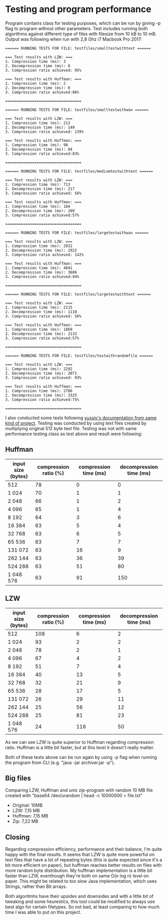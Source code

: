 # Testing and program performance

Program contains class for testing purposes, which can be run by giving -p flag to program without other parameters. Test includes running both algorithms against different type of files with filesize from 10 kB to 10 mB. Output was following when run with 2,8 Ghz i7 Macbook Pro 2017:

```
====== RUNNING TESTS FOR FILE: testfiles/smalltestwithtext ======

=== Test results with LZW: ===
1. Compression time (ms): 3
2. Decompression time (ms): 0
3. Compression ratio achieved: 95%

=== Test results with Huffman: ===
1. Compression time (ms): 2
2. Decompression time (ms): 0
3. Compression ratio achieved:86%

==================================

====== RUNNING TESTS FOR FILE: testfiles/smalltestwithwav ======

=== Test results with LZW: ===
1. Compression time (ms): 213
2. Decompression time (ms): 149
3. Compression ratio achieved: 139%

=== Test results with Huffman: ===
1. Compression time (ms): 98
2. Decompression time (ms): 84
3. Compression ratio achieved:83%

==================================

====== RUNNING TESTS FOR FILE: testfiles/mediumtestwithtext ======

=== Test results with LZW: ===
1. Compression time (ms): 713
2. Decompression time (ms): 217
3. Compression ratio achieved: 56%

=== Test results with Huffman: ===
1. Compression time (ms): 184
2. Decompression time (ms): 209
3. Compression ratio achieved:57%

==================================

====== RUNNING TESTS FOR FILE: testfiles/largetestwithwav ======

=== Test results with LZW: ===
1. Compression time (ms): 2932
2. Decompression time (ms): 2922
3. Compression ratio achieved: 142%

=== Test results with Huffman: ===
1. Compression time (ms): 4041
2. Decompression time (ms): 3606
3. Compression ratio achieved:94%

==================================

====== RUNNING TESTS FOR FILE: testfiles/largetestwithtext ======

=== Test results with LZW: ===
1. Compression time (ms): 2115
2. Decompression time (ms): 1110
3. Compression ratio achieved: 56%

=== Test results with Huffman: ===
1. Compression time (ms): 1869
2. Decompression time (ms): 2132
3. Compression ratio achieved:57%

==================================

====== RUNNING TESTS FOR FILE: testfiles/testwithrandomfile ======

=== Test results with LZW: ===
1. Compression time (ms): 2292
2. Decompression time (ms): 2071
3. Compression ratio achieved: 93%

=== Test results with Huffman: ===
1. Compression time (ms): 2786
2. Decompression time (ms): 3325
3. Compression ratio achieved:75%

==================================
```

I also conducted some tests following [yussiv's documentation from same kind of project](https://github.com/yussiv/Compress/blob/master/documentation/performance.md). Testing was conducted by using text files created by multiplying original 512 byte text file. Testing was not with same performance testing class as test above and result were following:

## Huffman

| input size (bytes) | compression ratio (%) | compression time (ms) | decompression time (ms) |
|---|---|---|---|
| 512 | 78 | 0 | 0 |
| 1 024 | 70 |  1  | 1 |
| 2 048 | 66 | 1 | 2 |
| 4 096 | 65 | 1 | 4 |
| 8 192 | 64 | 3 | 6 |
| 16 384 | 63 | 5 | 4 |
| 32 768 | 63 | 6 | 5 |
| 65 536 | 63 | 7 | 7 |
| 131 072 | 63 | 16 | 9 |
| 262 144 | 63 | 36 | 39 |
| 524 288 | 63 | 51 | 80 |
| 1 048 576 | 63 | 91 | 150 |

## LZW 

| input size (bytes) | compression ratio (%) | compression time (ms) | decompression time (ms) |
|---|---|---|---|
| 512 | 108 | 6 | 2 |
| 1 024 | 93 |  2  | 2 |
| 2 048 | 78 | 2 | 1 |
| 4 096 | 67 | 4 | 2 |
| 8 192 | 51 | 7 | 4 |
| 16 384 | 40 | 13 | 5 |
| 32 768 | 32 | 21 | 9 |
| 65 536 | 28 | 17 | 5 |
| 131 072 | 26 | 29 | 11 |
| 262 144 | 25 | 56 | 12 |
| 524 288 | 25 | 81 | 23  |
| 1 048 576 | 24 | 116 | 50 |


As we can see LZW is quite superior to Huffman regarding compression ratio. Huffman is a little bit faster, but at this level it doesn't really matter. 

Both of these tests above can be run again by using -p flag when running the program from CLI (e.g. "java -jar archiver.jar -p").

## Big files

Comparing LZW, Huffman and unix zip-program with random 10 MB file created with "base64 /dev/urandom | head -c 10000000 > file.txt"
- Original: 10MB
- LZW: 7,15 MB
- Huffman: 7,15 MB
- Zip: 7,22 MB

## Closing

Regarding compression efficiency, performance and their balance, I'm quite happy with the final results. It seems that LZW is quite more powerful on text files that have a lot of repeating bytes (this is quite expected since it's a bit more efficient on paper), but huffman reaches better results on files with more random byte distribution. My huffman implementation is a little bit faster than LZW, eventhough they're both on same O(n log n) level on paper. This might be related to too slow Java implementation, which uses Strings, rather than Bit arrays. 

Both algoritmhs have their upsides and downsides and with a little bit of tweaking and some heurestics, this tool could be modified to always use best algo for certain filetypes. So not bad, at least comparing to how much time I was able to put on this project.

